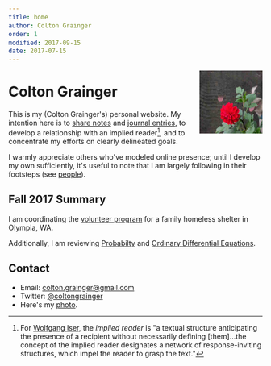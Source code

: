 ```yaml
---
title: home
author: Colton Grainger
order: 1
modified: 2017-09-15
date: 2017-07-15
---
```


<img src="/images/ccg-dogs.jpg" style="float: right; margin: 0px 0px 23px 23px" height="125" width="125">

# Colton Grainger

This is my (Colton Grainger's) personal website. My intention here is to [share notes](http://wcm1.web.rice.edu/open-notebook-history.html) and [journal entries](/journal-keeping), to develop a relationship with an implied reader[^who], and to concentrate my efforts on clearly delineated goals. 

I warmly appreciate others who've modeled online presence; until I develop my own sufficiently, it's useful to note that I am largely following in their footsteps (see [people](/links)).

[^who]: For [Wolfgang Iser](https://en.wikipedia.org/wiki/Wolfgang_Iser), the *implied reader* is "a textual structure anticipating the presence of a recipient without necessarily defining [them]…the concept of the implied reader designates a network of response-inviting structures, which impel the reader to grasp the text."

## Fall 2017 Summary
I am coordinating the [volunteer program](http://coltongrainger.com/fscss-volunteers) for a family homeless shelter in Olympia, WA. 

Additionally, I am reviewing [Probabilty](http://webpages.uidaho.edu/cremien/math451EO/) and [Ordinary Differential Equations](http://www.webpages.uidaho.edu/~barannyk/Teaching/Math310.html).

## Contact

- Email: [colton.grainger@gmail.com](mailto:colton.grainger@gmail.com)
- Twitter: [@coltongrainger](https://twitter.com/coltongrainger)
- Here's my <a href="images/ccg-profile.png">photo</a>.
